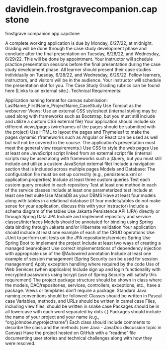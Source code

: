 # davidlein.frostgravecompanion.capstone
frostgrave companion app capstone

A complete working application is due by Monday, 6/27/22, at midnight.
Grading will be done through the case study development phase and conclude after the final presentation on Tuesday, 6/28/22, and Wednesday, 6/29/22. This will be done by appointment. 
Your instructor will schedule practice presentation sessions before the final presentation during the case study development phase.
All learner should present their case studies individually on Tuesday, 6/28/22, and Wednesday, 6/29/22. Fellow learners, instructors, and visitors will be in the audience. Your instructor will schedule the presentation slot for you.
The Case Study Grading rubrics can be found here (Links to an external site.).
Technical Requirements:

Application naming format for canvas submission: LastName_FirstName_ProjectName_CaseStudy
Use Tomcat as the webserver
Views:
Use an external CSS stylesheet (internal styling may be used along with frameworks such as Bootstrap, but you must still include and utilize a custom CSS external file)
Your application should include six different views/pages (wireframes of the pages should be submitted with the project)
Use HTML to layout the pages and Thymeleaf to make the pages dynamic (frameworks such as Angular or React can be used as well but will not be covered in the course. The application’s presentation must meet the general view requirements.)
Use CSS to style the web pages
Use at least one JavaScript script linked from an external script file (internal scripts may be used along with frameworks such a jQuery, but you must still include and utilize a custom JavaScript external file)
Include a navigation section that is included across multiple pages
Models and Database:
The configuration file must be set up correctly (e.g., persistence.xml or application.properties)
Include at least three custom queries
Test each custom query created in each repository
Test at least one method in each of the service classes
Include at least one parameterized test
Include at least one test suite
Use MariaDB as your DBMS
Have at least four models along with tables in a relational database (if four models/tables do not make sense for your application, discuss this with your instructor)
Include a schema diagram of the tables
Use Jakarta Persistence API (JPA) directly or through Spring Data JPA
Include and implement repository and service classes/interfaces
Models should be annotated for binding using Spring data binding through Jakarta and/or Hibernate validation
Your application should include at least one example of each of the CRUD operations
Use JUnit to perform unit tests on the JPA repositories/services
Spring
Use Spring Boot to implement the project
Include at least two ways of creating a managed bean/object
Use correct implementations of dependency injection with appropriate use of the @Autowired annotation
Include at least one example of session management (Spring Security can be used for session management)
Apply exception handling where required by the code
Use of Web Services (when applicable)
Include sign up and login functionality with encrypted passwords using bcrypt (use of Spring Security will satisfy this requirement)
The project package structure should be shown in class where the models, DAO/repositories, services, controllers, exceptions, etc., have a package. Views or templates don’t require a package.
Standard Java naming conventions should be followed:
Classes should be written in Pascal case
Variables, methods, and URLs should be written in camel case
Files, including view files, should be written in snake case
Packages should be in all lowercase with each word separated by dots (.)
Packages should include the name of your project and your name (e.g., “org.johndoe.myprojectname”)
Each class should include comments to describe the class and the methods (see Java - JavaDoc discussion topic in Canvas)
Have the project hosted on GitHub with a “readme” file documenting user stories and technical challenges along with how they were resolved.
